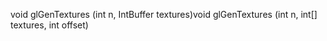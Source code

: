 void glGenTextures (int n, IntBuffer textures)void glGenTextures (int n, int[] textures, int offset)